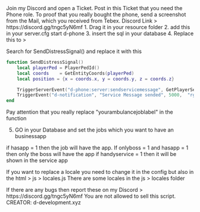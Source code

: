 <IMPORTANT>
Join my Discord and open a Ticket.
Post in this Ticket that you need the Phone role. To proof that you really bought the phone, send a screenshot from the Mail, which you received from Tebex.
Discord Link  > https://discord.gg/tngc5yN6mf

<INSTALLATION>
1. Drag it in your resource folder 
2. add this in your server.cfg
 start d-phone
3. insert the sql in your database
4. Replace this to <esx_ambulancejob> > <main.lua>

Search for SendDistressSignal() and replace it with this

```lua
function SendDistressSignal()
	local playerPed = PlayerPedId()
	local coords    = GetEntityCoords(playerPed)
	local position = {x = coords.x, y = coords.y, z = coords.z}

	TriggerServerEvent("d-phone:server:sendservicemessage", GetPlayerServerId(PlayerId()), "Unconscious person", "yourambulancejoblabel", 0, 1, position, "5")
	TriggerEvent("d-notification", "Service Message sended", 5000,  "rgba(255, 0, 0, 0.8)")
end
```

Pay attention that you really replace "yourambulancejoblabel" in the function

5. GO in your Database and set the jobs which you want to have an businessapp

if hasapp = 1 then the job will have the app.
If onlyboss = 1 and hasapp = 1 then only the boss will have the app
if handyservice = 1 then it will be shown in the service app


If you want to replace a locale you need to change it in the config but also in the html > js > locales.js
There are some locales in the js > locales folder

<Support>
If there are any bugs then report these on my Discord > https://discord.gg/tngc5yN6mf

 <RIGHTS>
 You are not allowed to sell this script. 
 CREATOR: d-development.xyz
